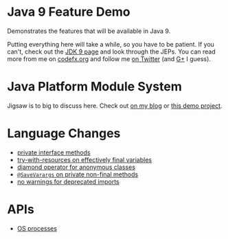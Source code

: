 # Java 9 Feature Demo

Demonstrates the features that will be available in Java 9.

Putting everything here will take a while, so you have to be patient.
If you can't, check out the [JDK 9 page](http://openjdk.java.net/projects/jdk9/) and look through the JEPs.
You can read more from me on [codefx.org](http://codefx.org) and follow me [on Twitter](https://twitter.com/nipafx)
 (and [G+](https://plus.google.com/+NicolaiParlog) I guess).

# Java Platform Module System

Jigsaw is to big to discuss here.
Check out [on my blog](http://blog.codefx.org/tag/project-jigsaw/)
 or [this demo project](https://github.com/CodeFX-org/demo-jigsaw-advent-calendar).

# Language Changes

* [private interface methods](private-interface-methods/PrivateInterfaceMethods.java)
* [try-with-resources on effectively final variables](try-with-resources/TryWithResources.java)
* [diamond operator for anonymous classes](diamond-operator/DiamondOperator.java)
* [`@SaveVarargs` on private non-final methods](private-safe-varargs/SafeVarargs.java)
* [no warnings for deprecated imports](deprecated-imports/DeprecatedImports.java)

# APIs

* [OS processes](process/PipeProcessesAndAwaitCompletion.java)
